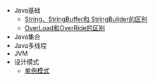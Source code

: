 * Java基础
  * [String、StringBuffer和 StringBuilder的区别](./docs/java-基础/String、StringBuffer和StringBuilder的区别.md)
  * [OverLoad和OverRide的区别](./docs/java-基础/重载和重写的区别.md)
* Java集合
* Java多线程
* JVM
* 设计模式
  * [单例模式](./docs/设计模式/单例模式.md)
